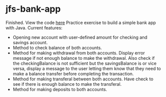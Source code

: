 # jfs-bank-app
Finished. View the code <a href="https://github.com/txlocnguyen/jfs-bank-app/blob/main/src/com/bank_app/BankAccount.java">here</a>
Practice exercise to build a simple bank app with Java. Current features:


- Opening new account with user-defined amount for checking and savings account.
- Method to check balance of both accounts.
- Method for making withdrawal from both accounts. Display error message if not enough balance to make the withdrawal. Also check if the checkingBalance is not sufficient but the savingsBalance is or vice versa, display a message to the user letting them know that they need to make a balance transfer before completing the transaction.
- Method for making transferal between both accounts. Have check to see if there is enough balance to make the transferal.
- Method for making deposits to both accounts. 
